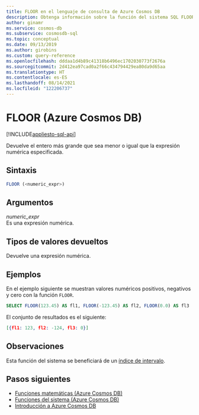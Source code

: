 ```yaml
---
title: FLOOR en el lenguaje de consulta de Azure Cosmos DB
description: Obtenga información sobre la función del sistema SQL FLOOR en Azure Cosmos DB que devuelve el mayor entero menor o igual que la expresión numérica especificada
author: ginamr
ms.service: cosmos-db
ms.subservice: cosmosdb-sql
ms.topic: conceptual
ms.date: 09/13/2019
ms.author: girobins
ms.custom: query-reference
ms.openlocfilehash: dddaa1d4b89c41318b6496ec1702030773f2676a
ms.sourcegitcommit: 2d412ea97cad0a2f66c434794429ea80da9d65aa
ms.translationtype: HT
ms.contentlocale: es-ES
ms.lasthandoff: 08/14/2021
ms.locfileid: "122206737"
---
```

# <a name="floor-azure-cosmos-db"></a>FLOOR (Azure Cosmos DB)
[!INCLUDE[appliesto-sql-api](../includes/appliesto-sql-api.md)]

 Devuelve el entero más grande que sea menor o igual que la expresión numérica especificada.  
  
## <a name="syntax"></a>Sintaxis
  
```sql
FLOOR (<numeric_expr>)  
```  
  
## <a name="arguments"></a>Argumentos
  
*numeric_expr*  
   Es una expresión numérica.  
  
## <a name="return-types"></a>Tipos de valores devueltos
  
  Devuelve una expresión numérica.  
  
## <a name="examples"></a>Ejemplos
  
  En el ejemplo siguiente se muestran valores numéricos positivos, negativos y cero con la función `FLOOR`.  
  
```sql
SELECT FLOOR(123.45) AS fl1, FLOOR(-123.45) AS fl2, FLOOR(0.0) AS fl3  
```  
  
 El conjunto de resultados es el siguiente:  
  
```json
[{fl1: 123, fl2: -124, fl3: 0}]  
```

## <a name="remarks"></a>Observaciones

Esta función del sistema se beneficiará de un [índice de intervalo](../index-policy.md#includeexclude-strategy).

## <a name="next-steps"></a>Pasos siguientes

- [Funciones matemáticas (Azure Cosmos DB)](sql-query-mathematical-functions.md)
- [Funciones del sistema (Azure Cosmos DB)](sql-query-system-functions.md)
- [Introducción a Azure Cosmos DB](../introduction.md)
